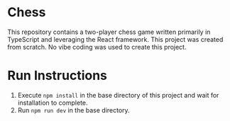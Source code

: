 # Chess
This repository contains a two-player chess game written primarily in TypeScript and leveraging the React framework. This project was created from scratch. No vibe coding was used to create this project.

# Run Instructions
1. Execute `npm install` in the base directory of this project and wait for installation to complete.
2. Run `npm run dev` in the base directory.